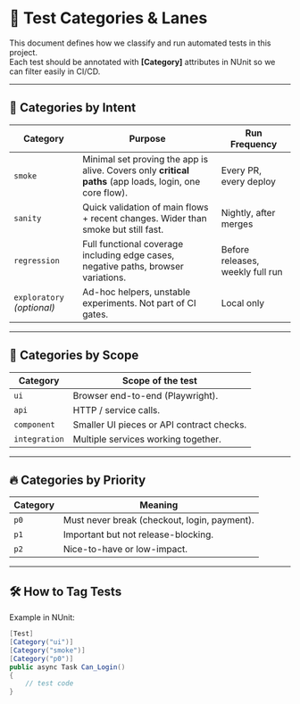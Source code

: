# 📑 Test Categories & Lanes

This document defines how we classify and run automated tests in this project.  
Each test should be annotated with **[Category]** attributes in NUnit so we can filter easily in CI/CD.

---

## 🎯 Categories by Intent

| Category   | Purpose                                                                 | Run Frequency |
|------------|-------------------------------------------------------------------------|---------------|
| `smoke`    | Minimal set proving the app is alive. Covers only **critical paths** (app loads, login, one core flow). | Every PR, every deploy |
| `sanity`   | Quick validation of main flows + recent changes. Wider than smoke but still fast. | Nightly, after merges |
| `regression` | Full functional coverage including edge cases, negative paths, browser variations. | Before releases, weekly full run |
| `exploratory` *(optional)* | Ad-hoc helpers, unstable experiments. Not part of CI gates. | Local only |

---

## 🧩 Categories by Scope

| Category   | Scope of the test |
|------------|------------------|
| `ui`       | Browser end-to-end (Playwright). |
| `api`      | HTTP / service calls. |
| `component`| Smaller UI pieces or API contract checks. |
| `integration` | Multiple services working together. |

---

## 🔥 Categories by Priority

| Category | Meaning                        |
|----------|--------------------------------|
| `p0`     | Must never break (checkout, login, payment). |
| `p1`     | Important but not release-blocking. |
| `p2`     | Nice-to-have or low-impact.    |

---

## 🛠️ How to Tag Tests

Example in NUnit:

```csharp
[Test]
[Category("ui")]
[Category("smoke")]
[Category("p0")]
public async Task Can_Login()
{
    // test code
}